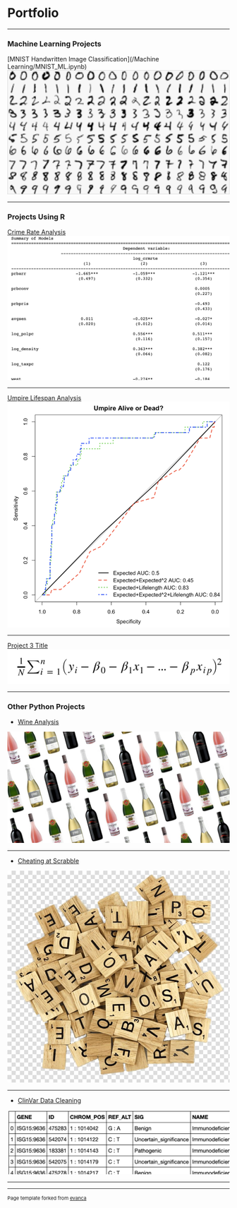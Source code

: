 # Portfolio

---

### Machine Learning Projects

[MNIST Handwritten Image Classification](/Machine Learning/MNIST_ML.ipynb)
<img src="images/MNIST.png?raw=true"/>

---

### Projects Using R

[Crime Rate Analysis](/R/Crime_rate_analysis)
<img src="images/crime.png?raw=true"/>

---
[Umpire Lifespan Analysis](/R/Umpire_Lifespan.ipynb)
<img src="images/umpire.png?raw=true"/>

---
[Project 3 Title](/R/Lasso_Example/Model_Selection_boot_lasso.ipynb)
<img src="images/lasso.png?raw=true"/>

---

### Other Python Projects
- [Wine Analysis](/Python/Wine_Project)
<img src="images/wine.jpg?raw=true"/>

---

- [Cheating at Scrabble](/Python/Cheating_at_Scrabble)
<img src="images/scrabble.jpg?raw=true"/>

---
- [ClinVar Data Cleaning](/Python/ClinVar_Data_Cleaning)
<img src="images/clinvar.png?raw=true"/>

---



---
<p style="font-size:11px">Page template forked from <a href="https://github.com/evanca/quick-portfolio">evanca</a></p>
<!-- Remove above link if you don't want to attibute -->
